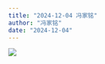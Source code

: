 ```yaml
---
title: "2024-12-04 冯家铭"
author: "冯家铭"
date: "2024-12-04"
---
```



![](https://box.zh.yuazhi.cn/410/note/5.jpg)
